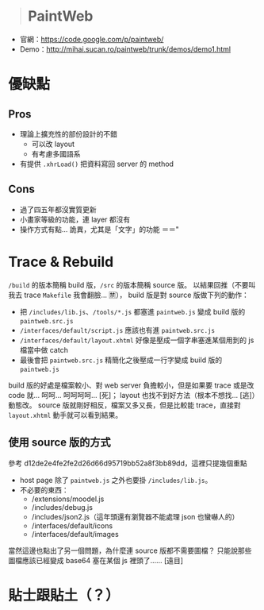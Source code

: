 > # PaintWeb #

* 官網：https://code.google.com/p/paintweb/
* Demo：http://mihai.sucan.ro/paintweb/trunk/demos/demo1.html


優缺點
======

Pros
----

* 理論上擴充性的部份設計的不錯
	* 可以改 layout
	* 有考慮多國語系
* 有提供 `.xhrLoad()` 把資料寫回 server 的 method


Cons
----

* 過了四五年都沒實質更新
* 小畫家等級的功能，連 layer 都沒有
* 操作方式有點... 詭異，尤其是「文字」的功能 ＝＝"


Trace & Rebuild
===============

`/build` 的版本簡稱 build 版，`/src` 的版本簡稱 source 版。
以結果回推（不要叫我去 trace `Makefile` 我會翻臉... :u7981:），
build 版是對 source 版做下列的動作：

* 把 `/includes/lib.js`、`/tools/*.js` 都塞進 `paintweb.js` 變成 build 版的 `paintweb.src.js`
* `/interfaces/default/script.js` 應該也有進 `paintweb.src.js`
* `/interfaces/default/layout.xhtml` 好像是壓成一個字串塞進某個用到的 js 檔當中做 catch
* 最後會把 `paintweb.src.js` 精簡化之後壓成一行字變成 build 版的 `paintweb.js`

build 版的好處是檔案較小、對 web server 負擔較小，但是如果要 trace 或是改 code 就... 呵呵... 呵呵呵呵... [死]；
layout 也找不到好方法（根本不想找... [逃]）動態改。
source 版就剛好相反，檔案又多又長，但是比較能 trace，直接對 `layout.xhtml` 動手就可以看到結果。


使用 source 版的方式
---------------------
參考 d12de2e4fe2fe2d26d66d95719bb52a8f3bb89dd，這裡只提幾個重點

* host page 除了 `paintweb.js` 之外也要掛 `/includes/lib.js`。
* 不必要的東西：
	* /extensions/moodel.js
	* /includes/debug.js 
	* /includes/json2.js（這年頭還有瀏覽器不能處理 json 也蠻嚇人的）
	* /interfaces/default/icons
	* /interfaces/default/images
	
當然這邊也點出了另一個問題，為什麼連 source 版都不需要圖檔？
只能說那些圖檔應該已經變成 base64 塞在某個 js 裡頭了...... [遠目]


貼士跟貼土（？）
================
